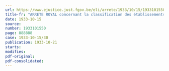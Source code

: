 ```yaml
---
url: https://www.ejustice.just.fgov.be/eli/arrete/1933/10/15/1933101550/justel
title-fr: "ARRETE ROYAL concernant la classification des établissements réputés dangereux, insalubres ou incommodes"
date: 1933-10-15
source:
number: 1933101550
page: 888888
case: 1933-10-15/30
publication: 1933-10-21
starts:
modifies:
pdf-original:
pdf-consolidated:
---
```


